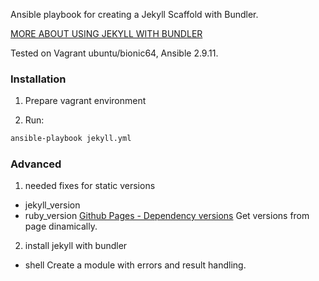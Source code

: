 Ansible playbook for creating a Jekyll Scaffold with Bundler.

[MORE ABOUT USING JEKYLL WITH BUNDLER](https://masya.github.io/other/2020/08/20/github-jekyll-part-02.html)

Tested on Vagrant ubuntu/bionic64, Ansible 2.9.11.

### Installation
1) Prepare vagrant environment

2) Run:
```sh
ansible-playbook jekyll.yml 
```

### Advanced
1) needed fixes for static versions
- jekyll_version
- ruby_version
[Github Pages - Dependency versions](https://pages.github.com/versions/)
Get versions from page dinamically.

2) install jekyll with bundler
- shell
Сreate a module with errors and result handling.

